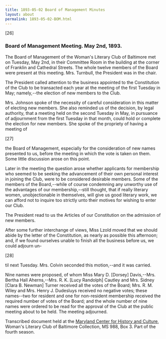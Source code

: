 ```yaml
---
title: 1893-05-02 Board of Management Minutes
layout: about
permalink: 1893-05-02-BOM.html
---
```

[26]

### Board of Management Meeting. May 2nd, 1893.

The Board of Management of the Woman's Literary Club of Baltimore met on Tuesday, May 2nd, in their Committee Room in the building at the corner of Franklin and Cathedral Streets. The whole twelve members of the Board were present at this meeting. Mrs. Turnbull, the President was in the chair.

The President called attention to the business appointed to the Constitution of the Club to be transacted each year at the meeting of the first Tuesday in May; namely,--the election of new members to the Club.

Mrs. Johnson spoke of the necessity of careful consideration in this matter of electing new members. She also reminded us of the decision, by legal authority, that a meeting held on the second Tuesday in May, in pursuance of adjournment from the first Tuesday in that month, could hold or complete the election for new members. She spoke of the propriety of having a meeting of

[27]

the Board of Management, especially for the consideration of new names presented to us, before the meeting in which the vote is taken on them. Some little discussion arose on this point.

Later in the meeting the question arose whether applicants for membership who seemed to be seeking the advancement of their own personal interest in joining the Club, were to be considered desirable members. Some of the members of the Board,--while of course condemning any unworthy use of the advantages of our membership,--still thought, that if really literary women, unobjectionable in themselves, will give us good literary work, we can afford not to inquire too strictly unto their motives for wishing to enter our Club.

The President read to us the Articles of our Constitution on the admission of new members.

After some further interchange of views, Miss Lzold moved that we should abide by the letter of the Constitution, as nearly as possible this afternoon; and, if we found ourselves unable to finish all the business before us, we could adjourn un-

[28]

til next Tuesday. Mrs. Colvin seconded this motion,--and it was carried.

Nine names were proposed, of whom Miss Mary D. [Dorsey] Davis,--Mrs. Bertha Hall Aherns,--Mrs. R. K. [Lucy Randolph] Cautley and Mrs. Sidney [Clara B. Newman] Turner received all the votes of the Board; Mrs. R. M. Wiley and Mrs. Henry J. Dudesluys received no negative votes; these names--two for resident and one for non-resident membership received the required number of votes of the Board; and the whole number of nine names were ordered to be read for the approval of the Club at the public meeting about to be held. The meeting adjourned.

Transcribed document held at the [Maryland Center for History and Culture](http://mdhs.org/), Woman's Literary Club of Baltimore Collection, MS 988, Box 3. Part of the fourth season.